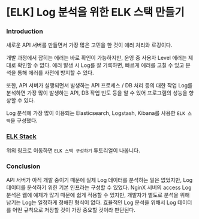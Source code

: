 # [ELK] Log 분석을 위한 ELK 스택 만들기

### Introduction
새로운 API 서버를 만들면서 가장 많은 고민을 한 것이 에러 처리와 로깅이다.
 
개발 과정에서 잡히는 에러는 바로 확인이 가능하지만, 운영 중 사용자 Level  에러는 제대로 확인할 수 없다.
에러 발생 시 Log를 잘 기록하면, 빠르게 에러를 고칠 수 있고 분석을 통해 에러를 사전에 방지할 수 있다.

또한, API 서버가 실행되면서 발생하는 API 프로세스 / DB 처리 등의 대한 작업 Log를 분석하면 가장 많이 발생하는 API, DB 작업 빈도 등을 알 수 있어 프로그램의 성능을 향상할 수 있다.

Log 분석에 가장 많이 이용되는 Elasticsearch, Logstash, Kibana를 사용한 `ELK 스택`을 구성했다.


### [ELK Stack](https://sanghaklee.gitbooks.io/elk/content/)
위의 링크로 이동하면 `ELK 스택 구성하기` 튜토리얼이 나옵니다.


### Conclusion
API 서버가 아직 개발 중이기 때문에 실제 Log 데이터를 분석하는 일은 없었지만, Log 데이터를 분석하기 위한 기본 인프라는 구성할 수 있었다.
NginX 서버의 access Log 분석은 웹에 예제가 많기 때문에 쉽게 적용할 수 있지만, 개발자가 별도로 분석을 위해 남기는 Log는 일정하게 정해진 형식이 없다.
효율적인 Log 분석을 위해서 Log 데이터를 어떤 규칙으로 저장할 것이 가장 중요할 것이라 판단된다.
